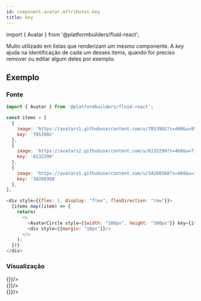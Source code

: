 ```yaml
---
id: component.avatar.attributes.key
title: key
---
```


<!-- Component declaration begin -->

import { Avatar } from '@platformbuilders/fluid-react';

<!-- Component declaration end -->

<!-- Documentation begin -->

Muito utilizado em listas que renderizam um mesmo componente. A *key* ajuda na identificação de cada um desses items, quando for preciso remover ou editar algum deles por exemplo.

## Exemplo

### Fonte
```javascript
import { Avatar } from '@platformbuilders/fluid-react';

const items = [
  {
    image: 'https://avatars1.githubusercontent.com/u/7853902?s=460&u=95157c1485a757d3a49c1027d96d89bfa41632cb&v=4',
    key: '7853902'
  },
  {
    image: 'https://avatars2.githubusercontent.com/u/6132299?s=460&u=71215eb0aa9b3f9e1ac19a32cf5f150e7c8147ec&v=4',
    key: '6132299'
  },
  {
    image: 'https://avatars1.githubusercontent.com/u/34260368?s=460&u=161b7a2629066c87a0bdc77dac2aeaae9c85de89&v=4',
    key: '34260368'
  },
];

<div style={{flex: 1, display: "flex", flexDirection: "row"}}>
  {items.map((item) => {
    return(
      <>
        <AvatarCircle style={{width: "100px", height: "100px"}} key={item.key} src={item.image} onPress={() => {}}/>
        <div style={{margin: "10px"}}/>
      </>
    );
  })}
</div>
```

### Visualização
<div style={{flex: 1, display: "flex", flexDirection: "row"}}>
  <Avatar style={{width: "100px", height: "100px"}} key="7853902" src="https://avatars1.githubusercontent.com/u/7853902?s=460&u=95157c1485a757d3a49c1027d96d89bfa41632cb&v=4" onPress={() => {}}/>
  <div style={{marginRight: "10px"}}/>
  <Avatar style={{width: "100px", height: "100px"}} key="6132299" src="https://avatars2.githubusercontent.com/u/6132299?s=460&u=71215eb0aa9b3f9e1ac19a32cf5f150e7c8147ec&v=4" onPress={() => {}}/>
  <div style={{marginRight: "10px"}}/>
  <Avatar style={{width: "100px", height: "100px"}} key="34260368" src="https://avatars1.githubusercontent.com/u/34260368?s=460&u=161b7a2629066c87a0bdc77dac2aeaae9c85de89&v=4" onPress={() => {}}/>
  <div style={{marginRight: "10px"}}/>
</div>

<!-- Documentation end -->
